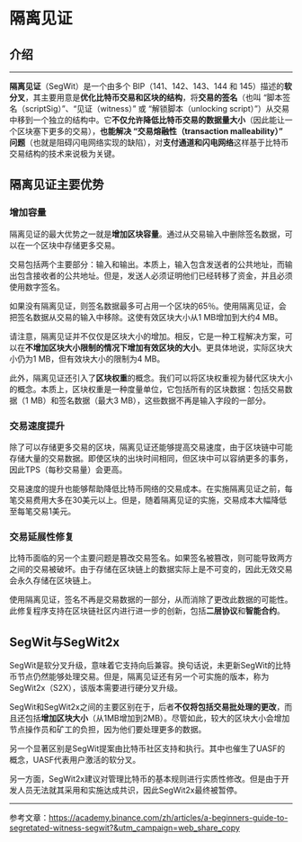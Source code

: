 # 隔离见证

## 介绍

***

**隔离见证**（SegWit）是一个由多个 BIP（141、142、143、144 和 145）描述的**软分叉**，其主要用意是**优化比特币交易和区块的结构**，将**交易的签名**（也叫 “脚本签名（scriptSig）”、“见证（witness）” 或 “解锁脚本（unlocking script）”）从交易中移到一个独立的结构中。它**不仅允许降低比特币交易的数据量大小**（因此能让一个区块塞下更多的交易），**也能解决 “交易熔融性（transaction malleability）” 问题**（也就是阻碍闪电网络实现的缺陷），对**支付通道和闪电网络**这样基于比特币交易结构的技术来说极为关键。

## 隔离见证主要优势

### 增加容量

隔离见证的最大优势之一就是**增加区块容量**。通过从交易输入中删除签名数据，可以在一个区块中存储更多交易。

交易包括两个主要部分：输入和输出。本质上，输入包含发送者的公共地址，而输出包含接收者的公共地址。但是，发送人必须证明他们已经转移了资金，并且必须使用数字签名。

如果没有隔离见证，则签名数据最多可占用一个区块的65％。使用隔离见证，会把签名数据从交易的输入中移除。这使有效区块大小从1 MB增加到大约4 MB。

请注意，隔离见证并不仅仅是区块大小的增加。相反，它是一种工程解决方案，可以在**不增加区块大小限制的情况下增加有效区块的大小**。更具体地说，实际区块大小仍为1 MB，但有效块大小的限制为4 MB。

此外，隔离见证还引入了**区块权重**的概念。我们可以将区块权重视为替代区块大小的概念。本质上，区块权重是一种度量单位，它包括所有的区块数据：包括交易数据（1 MB）和签名数据（最大3 MB），这些数据不再是输入字段的一部分。

### 交易速度提升

除了可以存储更多交易的区块，隔离见证还能够提高交易速度，由于区块链中可能存储大量的交易数据。即使区块的出块时间相同，但区块中可以容纳更多的事务，因此TPS（每秒交易量）会更高。

交易速度的提升也能够帮助降低比特币网络的交易成本。在实施隔离见证之前，每笔交易费用大多在30美元以上。但是，随着隔离见证的实施，交易成本大幅降低至每笔交易1美元。

### 交易延展性修复

比特币面临的另一个主要问题是篡改交易签名。如果签名被篡改，则可能导致两方之间的交易被破坏。由于存储在区块链上的数据实际上是不可变的，因此无效交易会永久存储在区块链上。

使用隔离见证，签名不再是交易数据的一部分，从而消除了更改此数据的可能性。此修复程序支持在区块链社区内进行进一步的创新，包括**二层协议**和**智能合约**。

## SegWit与SegWit2x

SegWit是软分叉升级，意味着它支持向后兼容。换句话说，未更新SegWit的比特币节点仍然能够处理交易。但是，隔离见证还有另一个可实施的版本，称为SegWit2x（S2X），该版本需要进行硬分叉升级。

SegWit和SegWit2x之间的主要区别在于，后者**不仅将包括交易批处理的更改**，而且还包括**增加区块大小**（从1MB增加到2MB）。尽管如此，较大的区块大小会增加节点操作员和矿工的负担，因为他们要处理更多的数据。

另一个显著区别是SegWit提案由比特币社区支持和执行。其中也催生了UASF的概念，UASF代表用户激活的软分叉。

另一方面，SegWit2x建议对管理比特币的基本规则进行实质性修改。但是由于开发人员无法就其采用和实施达成共识，因此SegWit2x最终被暂停。

***

参考文章：https://academy.binance.com/zh/articles/a-beginners-guide-to-segretated-witness-segwit?&utm_campaign=web_share_copy
